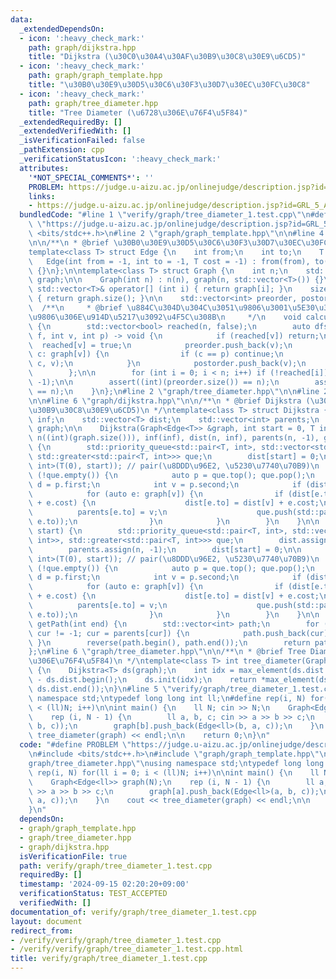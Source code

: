 ```yaml
---
data:
  _extendedDependsOn:
  - icon: ':heavy_check_mark:'
    path: graph/dijkstra.hpp
    title: "Dijkstra (\u30C0\u30A4\u30AF\u30B9\u30C8\u30E9\u6CD5)"
  - icon: ':heavy_check_mark:'
    path: graph/graph_template.hpp
    title: "\u30B0\u30E9\u30D5\u30C6\u30F3\u30D7\u30EC\u30FC\u30C8"
  - icon: ':heavy_check_mark:'
    path: graph/tree_diameter.hpp
    title: "Tree Diameter (\u6728\u306E\u76F4\u5F84)"
  _extendedRequiredBy: []
  _extendedVerifiedWith: []
  _isVerificationFailed: false
  _pathExtension: cpp
  _verificationStatusIcon: ':heavy_check_mark:'
  attributes:
    '*NOT_SPECIAL_COMMENTS*': ''
    PROBLEM: https://judge.u-aizu.ac.jp/onlinejudge/description.jsp?id=GRL_5_A
    links:
    - https://judge.u-aizu.ac.jp/onlinejudge/description.jsp?id=GRL_5_A
  bundledCode: "#line 1 \"verify/graph/tree_diameter_1.test.cpp\"\n#define PROBLEM\
    \ \"https://judge.u-aizu.ac.jp/onlinejudge/description.jsp?id=GRL_5_A\"\n#include\
    \ <bits/stdc++.h>\n#line 2 \"graph/graph_template.hpp\"\n\n#line 4 \"graph/graph_template.hpp\"\
    \n\n/**\n * @brief \u30B0\u30E9\u30D5\u30C6\u30F3\u30D7\u30EC\u30FC\u30C8\n */\n\
    template<class T> struct Edge {\n    int from;\n    int to;\n    T cost;\n\n \
    \   Edge(int from = -1, int to = -1, T cost = -1) : from(from), to(to), cost(cost)\
    \ {}\n};\n\ntemplate<class T> struct Graph {\n    int n;\n    std::vector<std::vector<T>>\
    \ graph;\n\n    Graph(int n) : n(n), graph(n, std::vector<T>()) {}\n    inline\
    \ std::vector<T>& operator[] (int i) { return graph[i]; }\n    size_t size() const\
    \ { return graph.size(); }\n\n    std::vector<int> preorder, postorder;\n\n  \
    \  /**\n     * @brief \u884C\u304D\u304C\u3051\u9806\u3001\u5E30\u308A\u304C\u3051\
    \u9806\u306E\u914D\u5217\u3092\u4F5C\u308B\n     */\n    void calculateOrder()\
    \ {\n        std::vector<bool> reached(n, false);\n        auto dfs = [&](auto\
    \ f, int v, int p) -> void {\n            if (reached[v]) return;\n          \
    \  reached[v] = true;\n            preorder.push_back(v);\n            for (auto\
    \ c: graph[v]) {\n                if (c == p) continue;\n                f(f,\
    \ c, v);\n            }\n            postorder.push_back(v);\n            return;\n\
    \        };\n\n        for (int i = 0; i < n; i++) if (!reached[i]) dfs(dfs, i,\
    \ -1);\n\n        assert((int)(preorder.size()) == n);\n        assert((int)(postorder.size())\
    \ == n);\n    }\n};\n#line 2 \"graph/tree_diameter.hpp\"\n\n#line 2 \"graph/dijkstra.hpp\"\
    \n\n#line 6 \"graph/dijkstra.hpp\"\n\n/**\n * @brief Dijkstra (\u30C0\u30A4\u30AF\
    \u30B9\u30C8\u30E9\u6CD5)\n */\ntemplate<class T> struct Dijkstra {\n    int n,\
    \ inf;\n    std::vector<T> dist;\n    std::vector<int> parents;\n    Graph<Edge<T>>\
    \ graph;\n\n    Dijkstra(Graph<Edge<T>> &graph, int start = 0, T inf = 1e16) :\
    \ n((int)(graph.size())), inf(inf), dist(n, inf), parents(n, -1), graph(graph)\
    \ {\n        std::priority_queue<std::pair<T, int>, std::vector<std::pair<T, int>>,\
    \ std::greater<std::pair<T, int>>> que;\n        dist[start] = 0;\n\n        que.push(std::pair<T,\
    \ int>(T(0), start)); // pair(\u8DDD\u96E2, \u5230\u7740\u70B9)\n        while\
    \ (!que.empty()) {\n            auto p = que.top(); que.pop();\n            T\
    \ d = p.first;\n            int v = p.second;\n            if (dist[v] < d) continue;\n\
    \            for (auto e: graph[v]) {\n                if (dist[e.to] > dist[v]\
    \ + e.cost) {\n                    dist[e.to] = dist[v] + e.cost;\n          \
    \          parents[e.to] = v;\n                    que.push(std::pair<T, int>(dist[e.to],\
    \ e.to));\n                }\n            }\n        }\n    }\n\n    void init(int\
    \ start) {\n        std::priority_queue<std::pair<T, int>, std::vector<std::pair<T,\
    \ int>>, std::greater<std::pair<T, int>>> que;\n        dist.assign(n, inf);\n\
    \        parents.assign(n, -1);\n        dist[start] = 0;\n\n        que.push(std::pair<T,\
    \ int>(T(0), start)); // pair(\u8DDD\u96E2, \u5230\u7740\u70B9)\n        while\
    \ (!que.empty()) {\n            auto p = que.top(); que.pop();\n            T\
    \ d = p.first;\n            int v = p.second;\n            if (dist[v] < d) continue;\n\
    \            for (auto e: graph[v]) {\n                if (dist[e.to] > dist[v]\
    \ + e.cost) {\n                    dist[e.to] = dist[v] + e.cost;\n          \
    \          parents[e.to] = v;\n                    que.push(std::pair<T, int>(dist[e.to],\
    \ e.to));\n                }\n            }\n        }\n    }\n\n    std::vector<int>\
    \ getPath(int end) {\n        std::vector<int> path;\n        for (int cur = end;\
    \ cur != -1; cur = parents[cur]) {\n            path.push_back(cur);\n       \
    \ }\n        reverse(path.begin(), path.end());\n        return path;\n    }\n\
    };\n#line 6 \"graph/tree_diameter.hpp\"\n\n/**\n * @brief Tree Diameter (\u6728\
    \u306E\u76F4\u5F84)\n */\ntemplate<class T> int tree_diameter(Graph<Edge<T>> &graph)\
    \ {\n    Dijkstra<T> ds(graph);\n    int idx = max_element(ds.dist.begin(), ds.dist.end())\
    \ - ds.dist.begin();\n    ds.init(idx);\n    return *max_element(ds.dist.begin(),\
    \ ds.dist.end());\n}\n#line 5 \"verify/graph/tree_diameter_1.test.cpp\"\nusing\
    \ namespace std;\ntypedef long long int ll;\n#define rep(i, N) for(ll i = 0; i\
    \ < (ll)N; i++)\n\nint main() {\n    ll N; cin >> N;\n    Graph<Edge<ll>> graph(N);\n\
    \    rep (i, N - 1) {\n        ll a, b, c; cin >> a >> b >> c;\n        graph[a].push_back(Edge<ll>(a,\
    \ b, c));\n        graph[b].push_back(Edge<ll>(b, a, c));\n    }\n    cout <<\
    \ tree_diameter(graph) << endl;\n\n    return 0;\n}\n"
  code: "#define PROBLEM \"https://judge.u-aizu.ac.jp/onlinejudge/description.jsp?id=GRL_5_A\"\
    \n#include <bits/stdc++.h>\n#include \"graph/graph_template.hpp\"\n#include \"\
    graph/tree_diameter.hpp\"\nusing namespace std;\ntypedef long long int ll;\n#define\
    \ rep(i, N) for(ll i = 0; i < (ll)N; i++)\n\nint main() {\n    ll N; cin >> N;\n\
    \    Graph<Edge<ll>> graph(N);\n    rep (i, N - 1) {\n        ll a, b, c; cin\
    \ >> a >> b >> c;\n        graph[a].push_back(Edge<ll>(a, b, c));\n        graph[b].push_back(Edge<ll>(b,\
    \ a, c));\n    }\n    cout << tree_diameter(graph) << endl;\n\n    return 0;\n\
    }\n"
  dependsOn:
  - graph/graph_template.hpp
  - graph/tree_diameter.hpp
  - graph/dijkstra.hpp
  isVerificationFile: true
  path: verify/graph/tree_diameter_1.test.cpp
  requiredBy: []
  timestamp: '2024-09-15 02:20:20+09:00'
  verificationStatus: TEST_ACCEPTED
  verifiedWith: []
documentation_of: verify/graph/tree_diameter_1.test.cpp
layout: document
redirect_from:
- /verify/verify/graph/tree_diameter_1.test.cpp
- /verify/verify/graph/tree_diameter_1.test.cpp.html
title: verify/graph/tree_diameter_1.test.cpp
---
```

